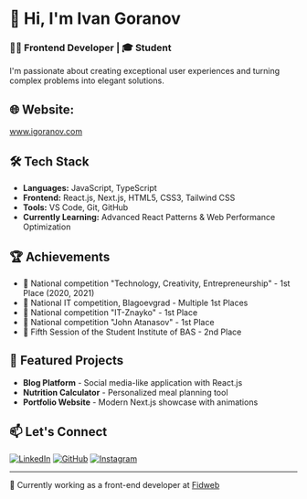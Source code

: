 

# 👋 Hi, I'm Ivan Goranov

### 👨‍💻 Frontend Developer | 🎓 Student 

I'm passionate about creating exceptional user experiences and turning complex problems into elegant solutions.

## 🌐 Website:
www.igoranov.com

## 🛠️ Tech Stack
- **Languages:** JavaScript, TypeScript
- **Frontend:** React.js, Next.js, HTML5, CSS3, Tailwind CSS
- **Tools:** VS Code, Git, GitHub
- **Currently Learning:** Advanced React Patterns & Web Performance Optimization

## 🏆 Achievements
- 🥇 National competition "Technology, Creativity, Entrepreneurship" - 1st Place (2020, 2021)
- 🥇 National IT competition, Blagoevgrad - Multiple 1st Places
- 🥇 National competition "IT-Znayko" - 1st Place
- 🥇 National competition "John Atanasov" - 1st Place
- 🥈 Fifth Session of the Student Institute of BAS - 2nd Place

## 🚀 Featured Projects
- **Blog Platform** - Social media-like application with React.js
- **Nutrition Calculator** - Personalized meal planning tool
- **Portfolio Website** - Modern Next.js showcase with animations


## 📫 Let's Connect
[![LinkedIn](https://img.shields.io/badge/LinkedIn-0077B5?style=for-the-badge&logo=linkedin&logoColor=white)](https://www.linkedin.com/in/ivan-goranov/)
[![GitHub](https://img.shields.io/badge/GitHub-100000?style=for-the-badge&logo=github&logoColor=white)](https://github.com/IvanGoranov02)
[![Instagram](https://img.shields.io/badge/Instagram-E4405F?style=for-the-badge&logo=instagram&logoColor=white)](https://www.instagram.com/ivgoranov/)

---
💼 Currently working as a front-end developer at [Fidweb](https://fidweb.net/)
